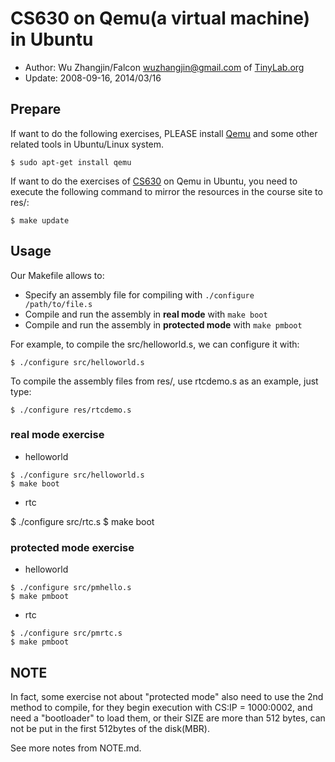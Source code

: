 # CS630 on Qemu(a virtual machine) in Ubuntu

- Author: Wu Zhangjin/Falcon <wuzhangjin@gmail.com> of [TinyLab.org](http://tinylab.org)
- Update: 2008-09-16, 2014/03/16

## Prepare

If want to do the following exercises, PLEASE install
[Qemu](http://wiki.qemu.org/Main_Page) and some other related tools in
Ubuntu/Linux system.

```
$ sudo apt-get install qemu
```

If want to do the exercises of
[CS630](http://www.cs.usfca.edu/~cruse/cs630f06/) on Qemu in Ubuntu, you need
to execute the following command to mirror the resources in the course site to
res/:

```
$ make update
```

## Usage

Our Makefile allows to:

- Specify an assembly file for compiling with `./configure /path/to/file.s`
- Compile and run the assembly in **real mode** with `make boot`
- Compile and run the assembly in **protected mode** with `make pmboot`

For example, to compile the src/helloworld.s, we can configure it with:

```
$ ./configure src/helloworld.s
```

To compile the assembly files from res/, use rtcdemo.s as an example, just
type:

```
$ ./configure res/rtcdemo.s
```

### **real mode** exercise

- helloworld

```
$ ./configure src/helloworld.s
$ make boot
```

- rtc

$ ./configure src/rtc.s
$ make boot

### **protected mode** exercise

- helloworld

```
$ ./configure src/pmhello.s
$ make pmboot
```

- rtc

```
$ ./configure src/pmrtc.s
$ make pmboot
```

## NOTE

In fact, some exercise not about "protected mode" also need to use the
2nd method to compile, for they begin execution with CS:IP = 1000:0002, and
need a "bootloader" to load them, or their SIZE are more than 512 bytes, can
not be put in the first 512bytes of the disk(MBR).

See more notes from NOTE.md.
